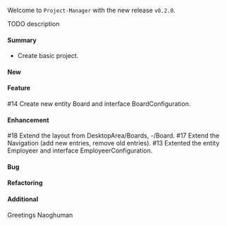 Welcome to `Project-Manager` with the new release `v0.2.0`.

TODO description



#### Summary
* Create basic project.



#### New



#### Feature
#14 Create new entity Board and interface BoardConfiguration.



#### Enhancement
#18 Extend the layout from DesktopArea/Boards, -/Board.
#17 Extend the Navigation (add new entries, remove old entries).
#13 Extented the entity Employeer and interface EmployeerConfiguration.



#### Bug



#### Refactoring



#### Additional



Greetings
Naoghuman



[//]: # (Issues which will be integrated in this release)



[//]: # (Links)
